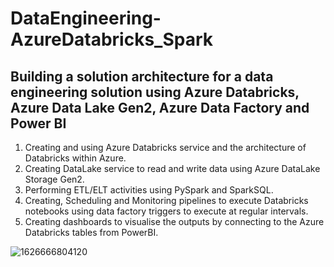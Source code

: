 # DataEngineering-AzureDatabricks_Spark

## Building a solution architecture for a data engineering solution using Azure Databricks, Azure Data Lake Gen2, Azure Data Factory and Power BI

1. Creating and using Azure Databricks service and the architecture of Databricks within Azure.
2. Creating DataLake service to read and write data using Azure DataLake Storage Gen2.
3. Performing ETL/ELT activities using PySpark and SparkSQL.
4. Creating, Scheduling and Monitoring pipelines to execute Databricks notebooks using data factory triggers to execute at regular intervals.
5. Creating dashboards to visualise the outputs by connecting to the Azure Databricks tables from PowerBI.

![1626666804120](https://user-images.githubusercontent.com/62457161/127802691-ac161f31-691c-40ac-9243-c48252089f60.jpg)

